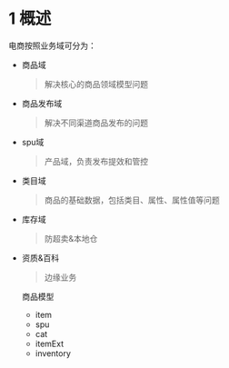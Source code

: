 # 1 概述

电商按照业务域可分为：

- 商品域

  >  解决核心的商品领域模型问题

- 商品发布域

  > 解决不同渠道商品发布的问题

* spu域

  > 产品域，负责发布提效和管控

- 类目域

  > 商品的基础数据，包括类目、属性、属性值等问题

- 库存域

  > 防超卖&本地仓

- 资质&百科

  > 边缘业务
  
  商品模型
  - item
  - spu
  - cat
  - itemExt
  - inventory
